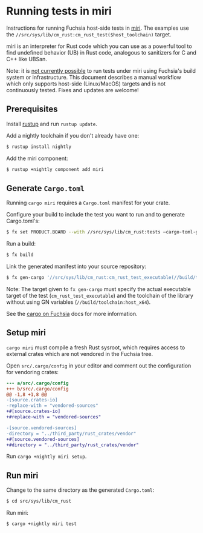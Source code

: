 # Running tests in miri

Instructions for running Fuchsia host-side tests in [miri]. The examples use the
`//src/sys/lib/cm_rust:cm_rust_test($host_toolchain)` target.

miri is an interpreter for Rust code which you can use as a powerful tool to
find undefined behavior (UB) in Rust code, analogous to sanitizers for C and
C++ like UBSan.

Note: it is [not currently possible][miri-monorail] to run tests under miri
using Fuchsia's build system or infrastructure. This document describes a manual
workflow which only supports host-side (Linux/MacOS) targets and is not
continuously tested. Fixes and updates are welcome!

## Prerequisites

Install [rustup] and run `rustup update`.

Add a nightly toolchain if you don't already have one:

```sh
$ rustup install nightly
```

Add the miri component:

```sh
$ rustup +nightly component add miri
```

## Generate `Cargo.toml`

Running `cargo miri` requires a `Cargo.toml` manifest for your crate.

Configure your build to include the test you want to run and to generate Cargo.toml's:

```sh
$ fx set PRODUCT.BOARD --with //src/sys/lib/cm_rust:tests —cargo-toml-gen
```

Run a build:

```sh
$ fx build
```

Link the generated manifest into your source repository:

```sh
$ fx gen-cargo '//src/sys/lib/cm_rust:cm_rust_test_executable(//build/toolchain:host_x64)'
```

Note: The target given to `fx gen-cargo` must specify the actual executable
target of the test (`cm_rust_test_executable`) and the toolchain of the library
without using GN variables (`//build/toolchain:host_x64`).

See the [cargo on Fuchsia][cargo-toml-gen] docs for more information.

## Setup miri

`cargo miri` must compile a fresh Rust sysroot, which requires access to
external crates which are not vendored in the Fuchsia tree.

Open `src/.cargo/config` in your editor and comment out the configuration for
vendoring crates:

```diff
--- a/src/.cargo/config
+++ b/src/.cargo/config
@@ -1,8 +1,8 @@
-[source.crates-io]
-replace-with = "vendored-sources"
+#[source.crates-io]
+#replace-with = "vendored-sources"

-[source.vendored-sources]
-directory = "../third_party/rust_crates/vendor"
+#[source.vendored-sources]
+#directory = "../third_party/rust_crates/vendor"
```

Run `cargo +nightly miri setup`.

## Run miri

Change to the same directory as the generated `Cargo.toml`:

```sh
$ cd src/sys/lib/cm_rust
```

Run miri:

```sh
$ cargo +nightly miri test
```

[miri]: https://github.com/rust-lang/miri
[miri-monorail]: https://bugs.fuchsia.dev/p/fuchsia/issues/detail?id=88691
[rustup]: https://rustup.rs/
[cargo-toml-gen]: /docs/development/languages/rust/cargo.md#cargo-toml-gen
